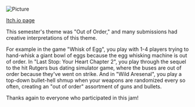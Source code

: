 <!--
	Title: 			Scarlet Game Jam Spring 2023
	Description:	Recounting how scarlet game jam went.
	Date:		    April 22, 2023
	Image:			assets/blog-page-articles/2023/assets/sgj-spring.png
	Authors: 		Alan Tong
	Tags:			SGJ, event, spring
-->

![Picture](assets/pictures-page-images/2023/spring/sgj-whisk.png)

[Itch.io page](https://itch.io/jam/scarlet-game-jam-spring-2023)

This semester's theme was "Out of Order," and many submissions had creative interpretations of this theme. 

For example in the game "Whisk of Egg", you play with 1-4 players trying to hand-whisk a giant bowl of eggs because the egg whisking machine is out of order. In "Last Stop: Your Heart Chapter 2", you play through the sequel to the hit Rutgers bus dating simulator game, where the buses are out of order because they've went on strike. And in "Wild Aresenal", you play a top-down bullet-hell shmup when your weapons are randomized every so often, creating an "out of order" assortment of guns and bullets.

Thanks again to everyone who participated in this jam!
